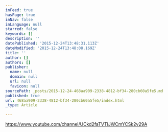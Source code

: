 ```yaml
---
inFeed: true
hasPage: true
inNav: false
inLanguage: null
starred: false
keywords: []
description: ''
datePublished: '2015-12-24T13:48:31.113Z'
dateModified: '2015-12-24T13:48:08.169Z'
title: ''
author: []
authors: []
publisher:
  name: null
  domain: null
  url: null
  favicon: null
sourcePath: _posts/2015-12-24-468aa909-2338-4812-bf34-280cb60a5fe5.md
published: true
url: 468aa909-2338-4812-bf34-280cb60a5fe5/index.html
_type: Article

---
```

https://www.youtube.com/channel/UCkd2faTVTlJWCmYCSk2v29A